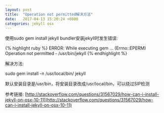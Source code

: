 ```yaml
---
layout: post
title:  "Operation not permitted解决方法"
date:   2017-04-13 15:20:24 +0800
categories: jekyll osx
---
```

使用sudo gem install jekyll bundler安装jekyll时发生错误:

{% highlight ruby %}
ERROR: While executing gem ... (Errno::EPERM)
Operation not permitted - /usr/bin/jekyll
{% endhighlight %}

解决方法:

sudo gem install -n /usr/local/bin/ jekyll

默认安装目录是/usr/bin，将安装目录改成/usr/local/bin，可以绕过SIP检测

参考链接: [http://stackoverflow.com/questions/31567029/how-can-i-install-jekyll-on-osx-10-11](http://stackoverflow.com/questions/31567029/how-can-i-install-jekyll-on-osx-10-11)
